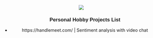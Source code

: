 <div align="center" >
<img src="https://readme-typing-svg.herokuapp.com/?size=30&lines=Golang+Angular+Lover+%3C3" style="max-width: 100%;">
</div>




<!--
<h3 align="center">&nbsp;</h3>
<h1 align="center">Hello 👋 I'm Yiğit</h1>
<p align="center"><img src="https://raw.githubusercontent.com/devicons/devicon/master/icons/go/go-original.svg" alt="go" width="40" height="40" /><img src="https://www.vectorlogo.zone/logos/angular/angular-icon.svg" alt="angular" width="40" height="40" /><img src="https://www.vectorlogo.zone/logos/couchbase/couchbase-ar21.svg" alt="couchbase" width="40" height="40" />&nbsp; <img src="https://www.svgrepo.com/show/303206/javascript-logo.svg" alt="javascript" width="40" height="40" /> &nbsp; <img src="https://www.svgrepo.com/show/303231/docker-logo.svg" alt="docker" width="40" height="40" />&nbsp;</p>
<p align="center">&nbsp;</p>
<p align="center">&nbsp;</p>
-->
<ul>
  <h3 align="center"style="font-family: 'Raleway', sans-serif;">Personal Hobby Projects List</h3>
  <li align="center">https://handlemeet.com/ | Sentiment analysis with video chat</li>
</ul>


<!--
**yigitaltunay/yigitaltunay** is a ✨ _special_ ✨ repository because its `README.md` (this file) appears on your GitHub profile.
- 🔭 I’m currently working on ...
- 🌱 I’m currently learning ...
- 👯 I’m looking to collaborate on ...
- 🤔 I’m looking for help with ...
- 💬 Ask me about ...
- 📫 How to reach me: ...
- 😄 Pronouns: ...
- ⚡ Fun fact: ...
Here are some ideas to get you started:
### Hi there 👋
-->
